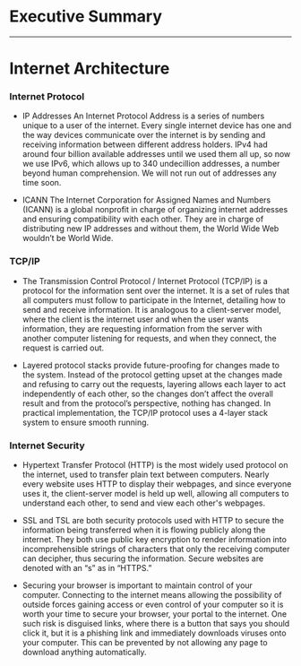 # Executive Summary #
***
# Internet Architecture #

### Internet Protocol ###

  * IP Addresses
An Internet Protocol Address is a series of numbers unique to a user of the internet. Every single internet device has one and the way devices communicate over the internet is by sending and receiving information between different address holders. IPv4 had around four billion available addresses until we used them all up, so now we use IPv6, which allows up to 340 undecillion addresses, a number beyond human comprehension. We will not run out of addresses any time soon.

  * ICANN
The Internet Corporation for Assigned Names and Numbers (ICANN) is a global nonprofit in charge of organizing internet addresses and ensuring compatibility with each other. They are in charge of distributing new IP addresses and without them, the World Wide Web wouldn’t be World Wide.

### TCP/IP ###

  * The Transmission Control Protocol / Internet Protocol (TCP/IP) is a protocol for the information sent over the internet. It is a set of rules that all computers must follow to participate in the Internet, detailing how to send and receive information. It is analogous to a client-server model, where the client is the internet user and when the user wants information, they are requesting information from the server with another computer listening for requests, and when they connect, the request is carried out.

  * Layered protocol stacks provide future-proofing for changes made to the system. Instead of the protocol getting upset at the changes made and refusing to carry out the requests, layering allows each layer to act independently of each other, so the changes don’t affect the overall result and from the protocol’s perspective, nothing has changed. In practical implementation, the TCP/IP protocol uses a 4-layer stack system to ensure smooth running.

### Internet Security ###

  * Hypertext Transfer Protocol (HTTP) is the most widely used protocol on the internet, used to transfer plain text between computers. Nearly every website uses HTTP to display their webpages, and since everyone uses it, the client-server model is held up well, allowing all computers to understand each other, to send and view each other's webpages.
  * SSL and TSL are both security protocols used with HTTP to secure the information being transferred when it is flowing publicly along the internet. They both use public key encryption to render information into incomprehensible strings of characters that only the receiving computer can decipher, thus securing the information. Secure websites are denoted with an “s” as in “HTTPS.”

  * Securing your browser is important to maintain control of your computer. Connecting to the internet means allowing the possibility of outside forces gaining access or even control of your computer so it is worth your time to secure your browser, your portal to the internet. One such risk is disguised links, where there is a button that says you should click it, but it is a phishing link and immediately downloads viruses onto your computer. This can be prevented by not allowing any page to download anything automatically.
